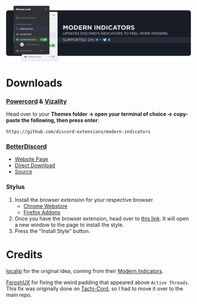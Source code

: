<img src="./assets/banner.png">

# Downloads
### **[Powercord](https://powercord.dev/) & [Vizality](https://vizality.com/)**
Head over to your **Themes folder -> open your terminal of choice -> copy-paste the following, then press enter**:
```
https://github.com/discord-extensions/modern-indicators
```

### **[BetterDiscord](https://betterdiscord.app/)**
- [Website Page](https://betterdiscord.app/theme/Modern%20Channel%20Indicators)
- [Direct Download](https://betterdiscord.app/Download?id=527)
- [Source](https://discord-extensions.github.io/modern-indicators/support/compiled.css)

### **Stylus**
1. Install the browser extension for your respective browser.
    - [Chrome Webstore](https://chrome.google.com/webstore/detail/stylus/clngdbkpkpeebahjckkjfobafhncgmne)
    - [Firefox Addons](https://addons.mozilla.org/en-US/firefox/addon/styl-us/)
2. Once you have the browser extension, head over to [this link](https://github.com/discord-extensions/modern-indicators/raw/main/support/modern-indicators.user.css). It will open a new window to the page to install the style.
3. Press the "Install Style" button.

# Credits
[localip](https://github.com/localip) for the original idea, coming from their [Modern Indicators](https://github.com/discord-modifications/modern-indicators).

[FeroshUX](https://github.com/FeroshUX) for fixing the weird padding that appeared above `Active Threads`. This fix was originally done on [Tachi-Cord](https://github.com/LuckFire/tachi-cord), so I had to move it over to the main repo.